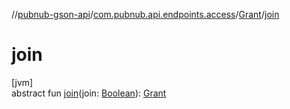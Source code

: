 //[pubnub-gson-api](../../../index.md)/[com.pubnub.api.endpoints.access](../index.md)/[Grant](index.md)/[join](join.md)

# join

[jvm]\
abstract fun [join](join.md)(join: [Boolean](https://kotlinlang.org/api/latest/jvm/stdlib/kotlin/-boolean/index.html)): [Grant](index.md)
